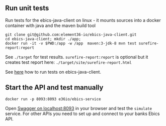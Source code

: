 ## Run unit tests

Run tests for the ebics-java-client on linux - it mounts sources into a docker container with java and the maven build tool

    git clone git@github.com:element36-io/ebics-java-client.git
    cd ebics-java-client; mkdir ./app;
    docker run -it -v $PWD:/app -w /app  maven:3-jdk-8 mvn test surefire-report:report

See `./target` for test results. `surefire-report:report` is optional but it creates test report here: `./target/site/surefire-report.html`


See [here](https://github.com/element36-io/ebics-java-client/blob/master/README.md) how to run tests on ebics-java-client. 

## Start the API and test manually

    docker run -p 8093:8093 e36io/ebics-service

Open [Swagger on localhost:8093](http://localhost:8093/ebics/swagger-ui/?url=/ebics/v2/api-docs/) in your 
browser and test the `simulate` service. For other APIs you need to set up and connect to your
banks Ebics API. 




